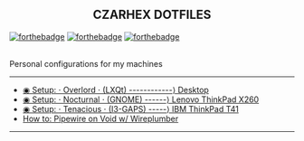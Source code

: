 <h2 align="center">CZARHEX DOTFILES</h2>

[![forthebadge](https://forthebadge.com/images/badges/compatibility-club-penguin.svg)](https://forthebadge.com) 
[![forthebadge](https://forthebadge.com/images/badges/just-plain-nasty.svg)](https://forthebadge.com) 
[![forthebadge](https://forthebadge.com/images/badges/built-with-swag.svg)](https://forthebadge.com) 

<br/>
Personal configurations for my machines
<br/>

** **

* [◉ Setup: ⋅ Overlord ⋅ (LXQt) ------------⟩ Desktop](https://github.com/czarhex/dotfiles/blob/main/OVERLORD.md)
* [◉ Setup: ⋅ Nocturnal ⋅ (GNOME) ------⟩ Lenovo ThinkPad X260](https://github.com/czarhex/dotfiles/blob/main/NOCTURNAL.md)
* [◉ Setup: ⋅ Tenacious ⋅ (I3-GAPS) -----⟩ IBM ThinkPad T41](https://www.youtube.com/watch?v=dQw4w9WgXcQ)
* [How to: Pipewire on Void w/ Wireplumber](https://github.com/czarhex/dotfiles/blob/main/PIPEVOID.md)

** **
